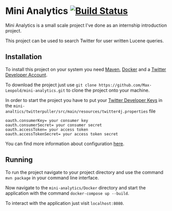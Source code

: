 # Mini Analytics [![Build Status](https://travis-ci.com/Max-Leopold/mini-analytics.svg?branch=master)](https://travis-ci.com/Max-Leopold/mini-analytics)

Mini Analytics is a small scale project I've done as an internship introduction project.

This project can be used to search Twitter for user written Lucene queries.

## Installation

To install this project on your system you need [Maven](https://maven.apache.org/download.cgi), [Docker](https://www.docker.com/get-started) and a [Twitter Developer Account](https://developer.twitter.com/en/apply-for-access.html).

To download the project just use `git clone https://github.com/Max-Leopold/mini-analytics.git` to clone the project onto your machine.

In order to start the project you have to put your [Twitter Developer Keys](https://developer.twitter.com/en/docs/basics/authentication/guides/access-tokens.html) in the `mini-analtics/twitterpuller/src/main/resources/twitter4j.properties` file
```
oauth.consumerKey= your consumer key
oauth.consumerSecret= your consumer secret
oauth.accessToken= your access token
oauth.accessTokenSecret= your access token secret
```
You can find more information about configuration [here](http://twitter4j.org/en/configuration.html#fileconfiguration).

## Running

To run the project navigate to your project directory and use the command `mvn package` in your command line interface. 

Now navigate to the `mini-analytics/Docker` directory and start the application with the command `docker-compose up --build`.

To interact with the application just visit `localhost:8080`.